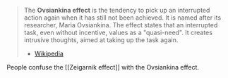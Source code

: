 > The **Ovsiankina effect** is the tendency to pick up an interrupted action again when it has still not been achieved. It is named after its researcher, Maria Ovsiankina.
> The effect states that an interrupted task, even without incentive, values as a "quasi-need". It creates intrusive thoughts, aimed at taking up the task again.
> - [Wikipedia](https://en.wikipedia.org/wiki/Ovsiankina_effect)

People confuse the [[Zeigarnik effect]] with the Ovsiankina effect. 